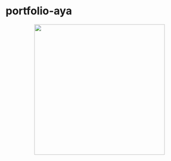 # portfolio-aya

<p align="center">
  <img src="https://drive.google.com/file/d/1UUN9mLj8pK5C7ZRX6VFCLNjGjye8aYyi/view?usp=sharing" width="350" >
</p>
